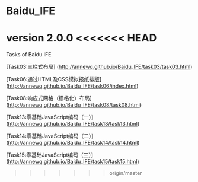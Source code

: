 # Baidu_IFE
version 2.0.0
<<<<<<< HEAD
=======

Tasks of Baidu IFE

[Task03:三栏式布局] (http://annewq.github.io/Baidu_IFE/task03/task03.html)

[Task06:通过HTML及CSS模拟报纸排版] (http://annewq.github.io/Baidu_IFE/task06/index.html)

[Task08:响应式网格（栅格化）布局] (http://annewq.github.io/Baidu_IFE/task08/task08.html)

[Task13:零基础JavaScript编码（一）] (http://annewq.github.io/Baidu_IFE/task13/task13.html)

[Task14:零基础JavaScript编码（二）] (http://annewq.github.io/Baidu_IFE/task14/task14.html)

[Task15:零基础JavaScript编码（三）] (http://annewq.github.io/Baidu_IFE/task15/task15.html)
>>>>>>> origin/master
